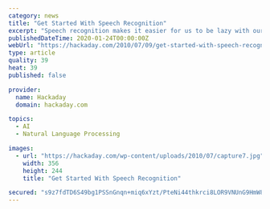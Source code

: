 ```yaml
---
category: news
title: "Get Started With Speech Recognition"
excerpt: "Speech recognition makes it easier for us to be lazy with our devices – or perhaps set up the coolest voice-controlled project around. After the voice controlled home automation post ..."
publishedDateTime: 2020-01-24T00:00:00Z
webUrl: "https://hackaday.com/2010/07/09/get-started-with-speech-recognition/"
type: article
quality: 39
heat: 39
published: false

provider:
  name: Hackaday
  domain: hackaday.com

topics:
  - AI
  - Natural Language Processing

images:
  - url: "https://hackaday.com/wp-content/uploads/2010/07/capture7.jpg"
    width: 356
    height: 244
    title: "Get Started With Speech Recognition"

secured: "s9z7fdTD6S49bg1PSSnGnqn+miq6xYzt/PteNi44thkrci8LOR9VNUnG9HmW8+Lx9CvvXDTl78uR042nv3gHwZc7f2yoWdBBnvpPcCig3I46Y4lPtDu9zJoGBrG+tvGz6NLp7IodK4ym7uxIyrixM2Z1+GK+feqBtQK4YWYQXHoZKmtkz4ketAk1l3HOo80iFBS+GzRSUTOyGtUBrgOMKmvzfrXZYGBJ/jTdWrVWB1F8Y8zsByhepcQlCiGQzruPlmItNlOE3ppEgt3C7ViqGq9Ahz/OqHVMoCEjPWQnNGyvJOy+o4TL+sAI+7DfUsz/;MIENkm9ZcviYXpwnpop9GA=="
---
```


